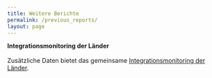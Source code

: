```yaml
---
title: Weitere Berichte
permalink: /previous_reports/
layout: page
---
```


<b>Integrationsmonitoring der Länder</b>
<br>
<br>
Zusätzliche Daten bietet das gemeinsame <a href="https://www.integrationsmonitoring-laender.de/" target="_blank">Integrationsmonitoring der Länder</a>.
